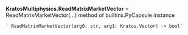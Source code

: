 **KratosMultiphysics.ReadMatrixMarketVector** = ReadMatrixMarketVector(...)
method of builtins.PyCapsule instance

    ` ReadMatrixMarketVector(arg0: str, arg1: Kratos.Vector) -> bool`

